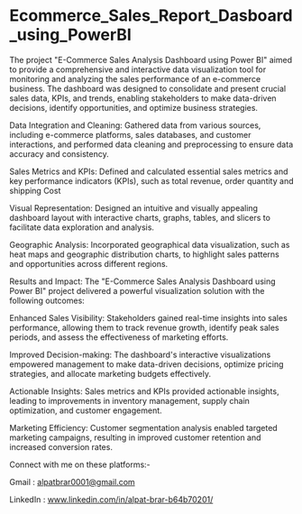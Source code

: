 # Ecommerce_Sales_Report_Dasboard_using_PowerBI
The project "E-Commerce Sales Analysis Dashboard using Power BI" aimed to provide a comprehensive and interactive data visualization tool for monitoring and analyzing the sales performance of an e-commerce business. The dashboard was designed to consolidate and present crucial sales data, KPIs, and trends, enabling stakeholders to make data-driven decisions, identify opportunities, and optimize business strategies.


Data Integration and Cleaning: Gathered data from various sources, including e-commerce platforms, sales databases, and customer interactions, and performed data cleaning and preprocessing to ensure data accuracy and consistency.

Sales Metrics and KPIs: Defined and calculated essential sales metrics and key performance indicators (KPIs), such as total revenue, order quantity and  shipping Cost

Visual Representation: Designed an intuitive and visually appealing dashboard layout with interactive charts, graphs, tables, and slicers to facilitate data exploration and analysis.

Geographic Analysis: Incorporated geographical data visualization, such as heat maps and geographic distribution charts, to highlight sales patterns and opportunities across different regions.

Results and Impact:
The "E-Commerce Sales Analysis Dashboard using Power BI" project delivered a powerful visualization solution with the following outcomes:

Enhanced Sales Visibility: Stakeholders gained real-time insights into sales performance, allowing them to track revenue growth, identify peak sales periods, and assess the effectiveness of marketing efforts.

Improved Decision-making: The dashboard's interactive visualizations empowered management to make data-driven decisions, optimize pricing strategies, and allocate marketing budgets effectively.

Actionable Insights: Sales metrics and KPIs provided actionable insights, leading to improvements in inventory management, supply chain optimization, and customer engagement.

Marketing Efficiency: Customer segmentation analysis enabled targeted marketing campaigns, resulting in improved customer retention and increased conversion rates.

Connect with me on these platforms:-

Gmail : alpatbrar0001@gmail.com

LinkedIn : www.linkedin.com/in/alpat-brar-b64b70201/
